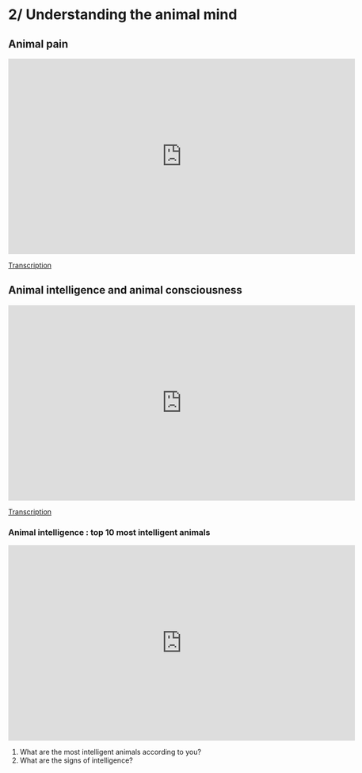 # 2/ Understanding the animal mind

## Animal pain

<iframe src="https://ladigitale.dev/digiplay/inc/video.php?videoId=5j9Syov0AAw&vignette=https://i.ytimg.com/vi/5j9Syov0AAw/hqdefault.jpg&debut=0&fin=307&largeur=200&hauteur=113" allowfullscreen frameborder="0" width="700" height="394"></iframe>


[Transcription](https://docs.google.com/document/d/1Ebj7YCQ85QWfHwxoo108nvv7T05rhbLdGR0i4O9at9Y/edit?usp=sharing)


## Animal intelligence and animal consciousness

<iframe src="https://ladigitale.dev/digiplay/inc/video.php?videoId=BDJ8xyQjyhM&vignette=https://i.ytimg.com/vi/BDJ8xyQjyhM/hqdefault.jpg&debut=0&fin=313&largeur=200&hauteur=113" allowfullscreen frameborder="0" width="700" height="394"></iframe>

[Transcription](https://docs.google.com/document/d/1Zxrt21hrs3LUMErTzeGZNaG0QJDdnuonVDLZQKjs0ig/edit?usp=sharing)

### Animal intelligence : top 10 most intelligent animals

<iframe src="https://ladigitale.dev/digiplay/inc/video.php?videoId=eQMP74-XziI&vignette=https://i.ytimg.com/vi/eQMP74-XziI/hqdefault.jpg&debut=0&fin=670&largeur=200&hauteur=113" allowfullscreen frameborder="0" width="700" height="394"></iframe>

1. What are the most intelligent animals according to you?
2. What are the signs of intelligence?


<!-- 1. According to Aristotle and Descartes, what is the difference between animals and human beings?
2. Charles Darwin's theory of evolution challenged the traditional conception of animals and human beings. Explain.
3. Do animals have minds?
4. What is “the hard problem” ? -->

<!-- 

Animal intelligence : Top 10 Most Intelligent Animals [Vidéo]
https://ladigitale.dev/digiplay/#/v/61566796a5932

    	- https://www.thinkinganimalsunited.org/what-is-animal-cognition/
    - Sur Philosophy Bites : 
        - Avec Tim Crane : 
            - https://hwcdn.libsyn.com/p/6/c/1/6c1d74dd155e7879/Tim_Crane_on_Animal_Minds_1.mp3
- Documents d'approfondissement :
    - [https://www.economist.com/news/essays/21676961-inner-lives-animals-are-hard-study-there-evidence-they-may-be-lot-richer-science-once-thought](https://www.economist.com/news/essays/21676961-inner-lives-animals-are-hard-study-there-evidence-they-may-be-lot-richer-science-once-thought)
    - [https://plato.stanford.edu/entries/consciousness-animal/](https://plato.stanford.edu/entries/consciousness-animal/)
    - [https://plato.stanford.edu/entries/cognition-animal/](https://plato.stanford.edu/entries/cognition-animal/) -->

<!-- The Cambridge Declaration on Consciousness
https://docs.google.com/document/d/1qdRZYfbHMfJUXa3mixm0xS7u4QA85o4iNDiUcugBn7k/edit?usp=sharing
     -->